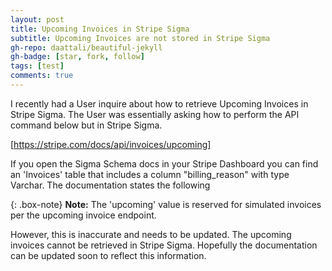 ```yaml
---
layout: post
title: Upcoming Invoices in Stripe Sigma
subtitle: Upcoming Invoices are not stored in Stripe Sigma
gh-repo: daattali/beautiful-jekyll
gh-badge: [star, fork, follow]
tags: [test]
comments: true
---
```


I recently had a User inquire about how to retrieve Upcoming Invoices in Stripe Sigma.
The User was essentially asking how to perform the API command below but in Stripe Sigma.

[https://stripe.com/docs/api/invoices/upcoming]

If you open the Sigma Schema docs in your Stripe Dashboard you can find an 'Invoices' table 
that includes a column "billing_reason" with type Varchar. The documentation states the following

{: .box-note}
**Note:** The 'upcoming' value is reserved for simulated invoices per the upcoming invoice endpoint. 

However, this is inaccurate and needs to be updated. The upcoming invoices cannot be retrieved in 
Stripe Sigma. Hopefully the documentation can be updated soon to reflect this information.

